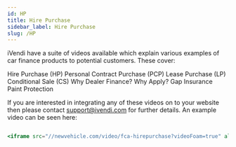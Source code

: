 ```yaml
---
id: HP
title: Hire Purchase
sidebar_label: Hire Purchase
slug: /HP
---
```


iVendi have a suite of videos available which explain various examples of car finance products to potential customers. These cover:

Hire Purchase (HP)
Personal Contract Purchase (PCP)
Lease Purchase (LP)
Conditional Sale (CS)
Why Dealer Finance?
Why Apply?
Gap Insurance
Paint Protection

If you are interested in integrating any of these videos on to your website then please contact support@ivendi.com for further details. An example video can be seen here:

``` jsx live

<iframe src="//newvehicle.com/video/fca-hirepurchase?videoFoam=true" allowtransparency="true" frameborder="0" scrolling="no" class="wistia_embed" name="wistia_embed" allowfullscreen mozallowfullscreen webkitallowfullscreen oallowfullscreen msallowfullscreen width="270" height="152"></iframe>

```
